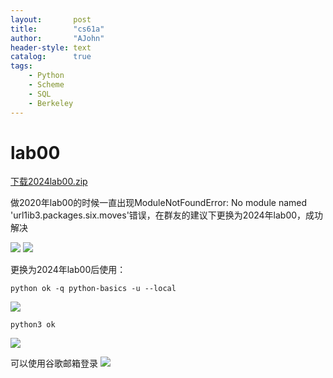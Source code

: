 ```yaml
---
layout:       post
title:        "cs61a"
author:       "AJohn"
header-style: text
catalog:      true
tags:
    - Python
    - Scheme
    - SQL
    - Berkeley
---
```


# lab00
[下载2024lab00.zip](https://cs61a.org/lab/lab00/lab00.zip)

做2020年lab00的时候一直出现ModuleNotFoundError: No module named  'url1ib3.packages.six.moves'错误，在群友的建议下更换为2024年lab00，成功解决

![](https://cdn.jsdelivr.net/gh/zzyAJohn/Image/202410291905599.png)
![](https://cdn.jsdelivr.net/gh/zzyAJohn/Image/202410291907239.png)

更换为2024年lab00后使用：

```shell
python ok -q python-basics -u --local
```

![](https://cdn.jsdelivr.net/gh/zzyAJohn/Image/202410291908358.png)

```shell
python3 ok
```

![](https://cdn.jsdelivr.net/gh/zzyAJohn/Image/202410291910291.png)

可以使用谷歌邮箱登录
![](https://cdn.jsdelivr.net/gh/zzyAJohn/Image/202410291911746.png)